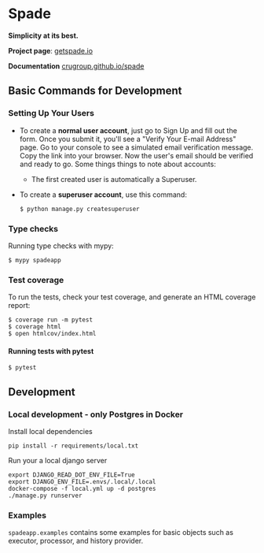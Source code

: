 # Spade

**Simplicity at its best.**

**Project page**: [getspade.io](https://getspade.io)

**Documentation** [crugroup.github.io/spade](https://crugroup.github.io/spade/)

## Basic Commands for Development

### Setting Up Your Users

- To create a **normal user account**, just go to Sign Up and fill out the form.
  Once you submit it, you'll see a "Verify Your E-mail Address" page.
  Go to your console to see a simulated email verification message.
  Copy the link into your browser. Now the user's email should be verified and ready to go.
  Some things things to note about accounts:
  - The first created user is automatically a Superuser.

- To create a **superuser account**, use this command:

      $ python manage.py createsuperuser


### Type checks

Running type checks with mypy:

    $ mypy spadeapp

### Test coverage

To run the tests, check your test coverage, and generate an HTML coverage report:

    $ coverage run -m pytest
    $ coverage html
    $ open htmlcov/index.html

#### Running tests with pytest

    $ pytest


## Development

### Local development - only Postgres in Docker

Install local dependencies

```
pip install -r requirements/local.txt
```

Run your a local django server

```
export DJANGO_READ_DOT_ENV_FILE=True
export DJANGO_ENV_FILE=.envs/.local/.local
docker-compose -f local.yml up -d postgres
./manage.py runserver

```

### Examples

`spadeapp.examples` contains some examples for basic objects such as executor, processor, and history provider.
